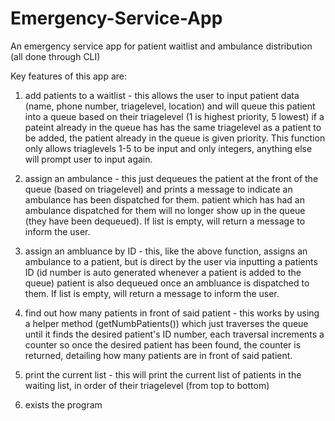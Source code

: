 # Emergency-Service-App
An emergency service app for patient waitlist and ambulance distribution (all done through CLI)

Key features of this app are:

1. add patients to a waitlist - this allows the user to input patient data (name, phone number, triagelevel, location) and will queue this patient into a queue based on their triagelevel (1 is highest priority, 5 lowest)
				if a pateint already in the queue has has the same triagelevel as a patient to be added, the patient already in the queue is given priority.
				This function only allows triaglevels 1-5 to be input and only integers, anything else will prompt user to input again.

2. assign an ambulance - this just dequeues the patient at the front of the queue (based on triagelevel) and prints a message to indicate an ambulance has been dispatched for them.
			 patient which has had an ambulance dispatched for them will no longer show up in the queue (they have been dequeued). If list is empty, will return a message to inform the user.

3. assign an ambluance by ID - this, like the above function, assigns an ambulance to a patient, but is direct by the user via inputting a patients ID (id number is auto generated whenever a patient is added to the queue)
			       patient is also dequeued once an ambluance is dispatched to them. If list is empty, will return a message to inform the user.

4. find out how many patients in front of said patient - this works by using a helper method (getNumbPatients()) which just traverses the queue until it finds the desired patient's ID number, each traversal increments a counter
							 so once the desired patient has been found, the counter is returned, detailing how many patients are in front of said patient.

5. print the current list - this will print the current list of patients in the waiting list, in order of their triagelevel (from top to bottom)

0. exists the program
